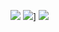 ![](https://github-readme-stats.vercel.app/api?username=Berke-Ates&count_private=true&show_icons=true&theme=onedark)
![](https://streak-stats.demolab.com/?user=Berke-Ates&theme=onedark)]
![](https://github-readme-stats.vercel.app/api/top-langs/?username=Berke-Ates&count_private=true&langs_count=20&theme=onedark)

